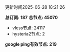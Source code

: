 更新时间2025-06-28 18:21:26

**总订阅: 187**
**总节点: 45070**
- vless节点: 24117
- hysteria2节点: 2

**google ping有效节点: 219**
